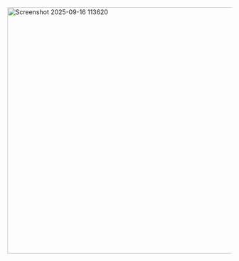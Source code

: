 


<img width="1456" height="554" alt="Screenshot 2025-09-16 113620" src="https://github.com/user-attachments/assets/842ba229-3470-4d75-863c-3dd944060d88" />
